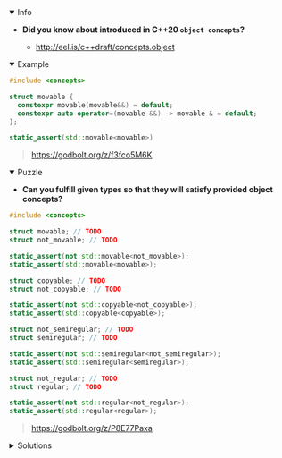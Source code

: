 <details open><summary>Info</summary><p>

* **Did you know about introduced in C++20 `object concepts`?**

  * http://eel.is/c++draft/concepts.object

</p></details><details open><summary>Example</summary><p>

```cpp
#include <concepts>

struct movable {
  constexpr movable(movable&&) = default;
  constexpr auto operator=(movable &&) -> movable & = default;
};

static_assert(std::movable<movable>)
```

> https://godbolt.org/z/f3fco5M6K

</p></details><details open><summary>Puzzle</summary><p>

* **Can you fulfill given types so that they will satisfy provided object concepts?**

```cpp
#include <concepts>

struct movable; // TODO
struct not_movable; // TODO

static_assert(not std::movable<not_movable>);
static_assert(std::movable<movable>);

struct copyable; // TODO
struct not_copyable; // TODO

static_assert(not std::copyable<not_copyable>);
static_assert(std::copyable<copyable>);

struct not_semiregular; // TODO
struct semiregular; // TODO

static_assert(not std::semiregular<not_semiregular>);
static_assert(std::semiregular<semiregular>);

struct not_regular; // TODO
struct regular; // TODO

static_assert(not std::regular<not_regular>);
static_assert(std::regular<regular>);
```

> https://godbolt.org/z/P8E77Paxa

</p></details><details><summary>Solutions</summary><p>

